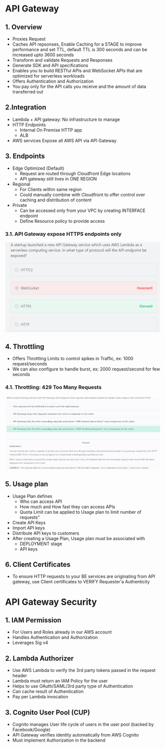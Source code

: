 # API Gateway

## 1. Overview
- Proxies Request		
- Caches API repsonses, Enable Caching for a STAGE to improve performance and set TTL, default TTL is 300 seconds and can be increased upto 3600 seconds		
- Transform and validate Requests and Responses		
- Generate SDK and API specifications		
- Enables you to build RESTful APIs and WebSocket APIs that are optimized for serverless workloads		
- Offers Authentication and Authorization		
- You pay only for the API calls you receive and the amount of data transferred out		

## 2.Integration		
- Lambda + API gateway: No infrastructure to manage		
- HTTP Endpoints
  - Internal On Premise HTTP app
  - ALB
- AWS services Expose all AWS API via API Gateway

## 3. Endpoints		
- Edge Optimized (Default)		
  - Request are routed through Cloudfront Edge locations		
  - API gateway still lives in ONE REGION		
- Regional		
  - For Clients within same region		
  - Could manually combine with Cloudfront to offer control over caching and distribution of content		
- Private		
  - Can be accessed only from your VPC by creating INTERFACE endpoint		
  - Define Resource policy to provide access		
### 3.1. API Gateway expose HTTPS endpoints only 
<img src="images/1.png" width=500>

## 4. Throttling		
- Offers Throttling Limits to control spikes in Traffic, ex: 1000 request/seconds 		
- We can also configure to handle burst, ex: 2000 request/second for few seconds		

### 4.1. Throttling: 429 Too Many Requests
<img src="images/2.png" width=500>

## 5. Usage plan					
- Usage Plan defines
  - Who can access API
  - How much and How fast they can access APIs
  - Quota Limit can be applied to Usage plan to limit number of requests"					
- Create API Keys					
- Import API keys					
- Distribute API keys to customers					
- After creating a Usage Plan, Usage plan must be associated with
  - DEPLOYMENT stage
  - API keys
## 6. Client Certificates					
- To ensure HTTP requests to your BE services are originating from API gateway, use Client certificates to VERIFY Requester'a Authenticity

# API Gateway Security
## 1. IAM Permission			
- For Users and Roles already in our AWS account			
- Handles Authentication and Authorization			
- Leverages Sig v4			

## 2. Lambda Authorizer			
- Use AWS Lambda to verify the 3rd party tokens passed in the request header			
- Lambda must return an IAM Policy for the user			
- Helps to use OAuth/SAML/3rd party type of Authentication			
- Can cache result of Authentication			
- Pay per Lambda invocation			

## 3. Cognito User Pool (CUP)			
- Cognito manages User life cycle of users in the user pool (backed by Facebook/Google)			
- API Gateway verifies identity automatically from AWS Cognito			
- Must implement Authorization in the backend			
